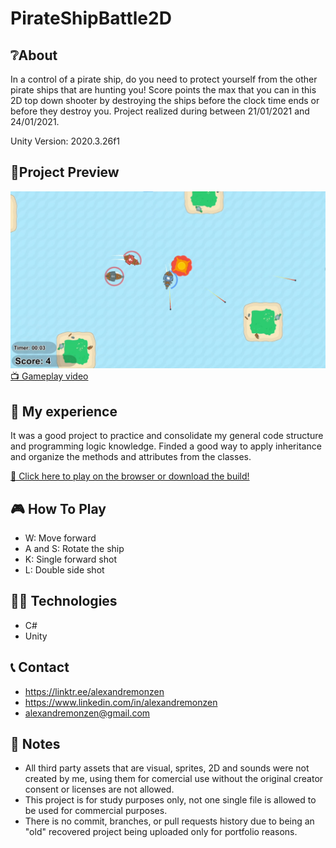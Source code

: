 # PirateShipBattle2D

## ❔About
In a control of a pirate ship, do you need to protect yourself from the other pirate ships that are hunting you! Score points the max that you can in this 2D top down shooter by destroying the ships before the clock time ends or before they destroy you. Project realized during between 21/01/2021 and 24/01/2021.

Unity Version: 2020.3.26f1


## 📸Project Preview
![preview](PirateShipBattle2D_AlexandreMonzen/Assets/Screenshots/Screenshot1.png)
[📺 Gameplay video](https://alexandre-monzen.itch.io/pirate-battle-ship-2d)

## 🧠 My experience
It was a good project to practice and consolidate my general code structure and programming logic knowledge. Finded a good way to apply inheritance and organize the methods and attributes from the classes.

[🔗 Click here to play on the browser or download the build!](https://alexandre-monzen.itch.io/pirate-battle-ship-2d)


## 🎮 How To Play
- W: Move forward
- A and S: Rotate the ship
- K: Single forward shot
- L: Double side shot

## 👩‍💻 Technologies
- C#
- Unity

## 📞 Contact
- https://linktr.ee/alexandremonzen
- https://www.linkedin.com/in/alexandremonzen
- alexandremonzen@gmail.com

## 🤚 Notes
- All third party assets that are visual, sprites, 2D and sounds were not created by me, using them for comercial use without the original creator consent or licenses are not allowed.
- This project is for study purposes only, not one single file is allowed to be used for commercial purposes.
- There is no commit, branches, or pull requests history due to being an "old" recovered project being uploaded only for portfolio reasons.
